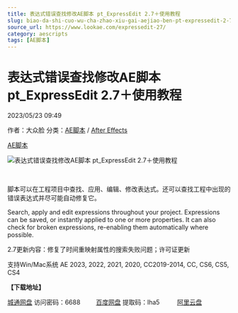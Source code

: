 ```yaml
---
title: 表达式错误查找修改AE脚本 pt_ExpressEdit 2.7＋使用教程
slug: biao-da-shi-cuo-wu-cha-zhao-xiu-gai-aejiao-ben-pt-expressedit-2-7-shi-yong-jiao-cheng
source_url: https://www.lookae.com/expressedit-27/
category: aescripts
tags: [AE脚本]
---
```

# 表达式错误查找修改AE脚本 pt\_ExpressEdit 2.7＋使用教程

2023/05/23 09:49

作者：大众脸
分类：[AE脚本](https://www.lookae.com/after-effects/aescripts/) / [After Effects](https://www.lookae.com/after-effects/)

[AE脚本](https://www.lookae.com/tag/ae%e8%84%9a%e6%9c%ac/)

![表达式错误查找修改AE脚本 pt_ExpressEdit 2.7＋使用教程](https://www.lookae.com/wp-content/uploads/2019/05/ExpressEdit.jpg "表达式错误查找修改AE脚本 pt_ExpressEdit 2.7＋使用教程-LookAE.com")

﻿

脚本可以在工程项目中查找、应用、编辑、修改表达式。还可以查找工程中出现的错误表达式并尽可能自动修复它。

Search, apply and edit expressions throughout your project. Expressions can be saved, or instantly applied to one or more properties. It can also check for broken expressions, re-enabling them automatically where possible.

2.7更新内容：修复了时间重映射属性的搜索失败问题；许可证更新

支持Win/Mac系统 AE 2023, 2022, 2021, 2020, CC2019-2014, CC, CS6, CS5, CS4

**【下载地址】**

[城通网盘](https://url70.ctfile.com/f/2827370-860209950-fa3fe2?p=4431) 访问密码：6688         [百度网盘](https://pan.baidu.com/s/1IefBS9lhZuoXr7ArqT1wHg?pwd=lha5) 提取码：lha5          [阿里云盘](https://www.aliyundrive.com/s/dBVvKC3qRGf)
